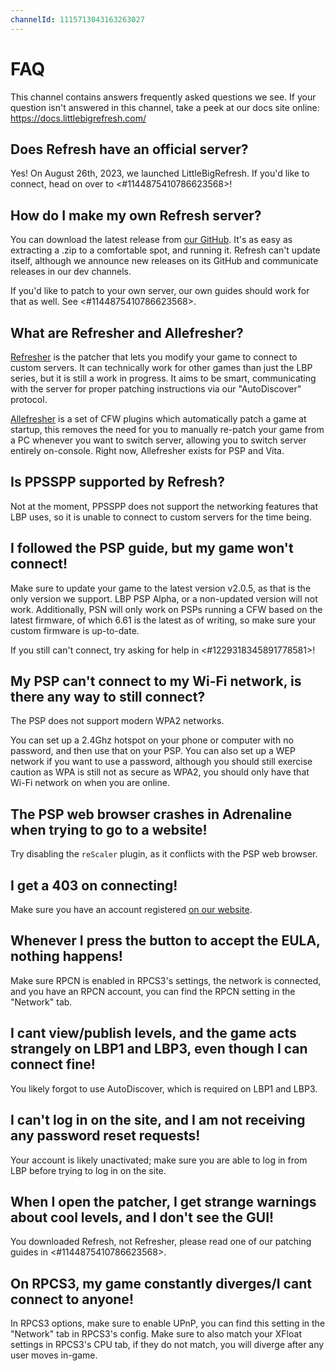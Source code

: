 ```yaml
---
channelId: 1115713043163263027
---
```

# FAQ

This channel contains answers frequently asked questions we see. If your question isn't answered in this channel, take a peek at our docs site online: <https://docs.littlebigrefresh.com/>

## Does Refresh have an official server?

Yes! On August 26th, 2023, we launched LittleBigRefresh. If you'd like to connect, head on over to <#1144875410786623568>!

## How do I make my own Refresh server?

You can download the latest release from [our GitHub](<https://github.com/LittleBigRefresh/Refresh/releases/latest>). It's as easy as extracting a .zip to a comfortable spot, and running it. Refresh can't update itself, although we announce new releases on its GitHub and communicate releases in our dev channels.

If you'd like to patch to your own server, our own guides should work for that as well. See <#1144875410786623568>.

## What are Refresher and Allefresher?

[Refresher](<https://github.com/LittleBigRefresh/Refresh>) is the patcher that lets you modify your game to connect to custom servers. It can technically work for other games than just the LBP series, but it is still a work in progress. It aims to be smart, communicating with the server for proper patching instructions via our "AutoDiscover" protocol.

[Allefresher](<https://github.com/LittleBigRefresh/Allefresher>) is a set of CFW plugins which automatically patch a game at startup, this removes the need for you to manually re-patch your game from a PC whenever you want to switch server, allowing you to switch server entirely on-console. Right now, Allefresher exists for PSP and Vita.

## Is PPSSPP supported by Refresh?

Not at the moment, PPSSPP does not support the networking features that LBP uses, so it is unable to connect to custom servers for the time being.

## I followed the PSP guide, but my game won't connect!

Make sure to update your game to the latest version v2.0.5, as that is the only version we support. LBP PSP Alpha, or a non-updated version will not work. Additionally, PSN will only work on PSPs running a CFW based on the latest firmware, of which 6.61 is the latest as of writing, so make sure your custom firmware is up-to-date.

If you still can't connect, try asking for help in <#1229318345891778581>!

## My PSP can't connect to my Wi-Fi network, is there any way to still connect?

The PSP does not support modern WPA2 networks.

You can set up a 2.4Ghz hotspot on your phone or computer with no password, and then use that on your PSP. You can also set up a WEP network if you want to use a password, although you should still exercise caution as WPA is still not as secure as WPA2, you should only have that Wi-Fi network on when you are online.

## The PSP web browser crashes in Adrenaline when trying to go to a website!

Try disabling the `reScaler` plugin, as it conflicts with the PSP web browser.

## I get a 403 on connecting!

Make sure you have an account registered [on our website](<https://lbp.littlebigrefresh.com/>).

## Whenever I press the button to accept the EULA, nothing happens!

Make sure RPCN is enabled in RPCS3's settings, the network is connected, and you have an RPCN account, you can find the RPCN setting in the "Network" tab.

## I cant view/publish levels, and the game acts strangely on LBP1 and LBP3, even though I can connect fine!

You likely forgot to use AutoDiscover, which is required on LBP1 and LBP3.

## I can't log in on the site, and I am not receiving any password reset requests!

Your account is likely unactivated; make sure you are able to log in from LBP before trying to log in on the site.

## When I open the patcher, I get strange warnings about cool levels, and I don't see the GUI!

You downloaded Refresh, not Refresher, please read one of our patching guides in <#1144875410786623568>.

## On RPCS3, my game constantly diverges/I cant connect to anyone!

In RPCS3 options, make sure to enable UPnP, you can find this setting in the "Network" tab in RPCS3's config. 
Make sure to also match your XFloat settings in RPCS3's CPU tab, if they do not match, you will diverge after any user moves in-game.
